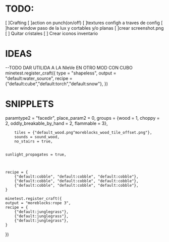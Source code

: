 # TODO:
[ ]Crafting
[ ]action on punch(on/off)
[ ]textures configh a traves de config
[ ]hacer window paso de la lux y cortables y/o planas
[ ]crear screenshot.png
[ ] Quitar cristales
[ ] Crear iconos inventario



# IDEAS
--TODO DAR UTILIDA A LA NIeVe EN OTRO MOD CON CUBO
minetest.register_craft({
	type = "shapeless",
	output = "default:water_source",
	recipe = {"default:cube","default:torch","default:snow"},
})

# SNIPPLETS


paramtype2 = "facedir",
		place_param2 = 0,
		groups = {wood = 1, choppy = 2, oddly_breakable_by_hand = 2, flammable = 3},
		
		tiles = {"default_wood.png^moreblocks_wood_tile_offset.png"},
		sounds = sound_wood,
		no_stairs = true,
		
		
	sunlight_propagates = true,
	
	
	
	recipe = {
		{"default:cobble", "default:cobble", "default:cobble"},
		{"default:cobble", "default:cobble", "default:cobble"},
		{"default:cobble", "default:cobble", "default:cobble"},
	}
	
	minetest.register_craft({
	output = "moreblocks:rope 3",
	recipe = {
		{"default:junglegrass"},
		{"default:junglegrass"},
		{"default:junglegrass"},
	}
})
